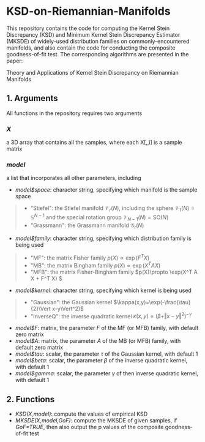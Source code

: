 # KSD-on-Riemannian-Manifolds

This repository contains the code for computing the Kernel Stein Discrepancy (KSD) and Minimum Kernel Stein Discrepancy Estimator (MKSDE) of widely-used distribution families on commonly-encountered manifolds, and also contain the code for conducting the composite goodness-of-fit test. The corresponding algorithms are presented in the paper:

Theory and Applications of Kernel Stein Discrepancy on Riemannian Manifolds

## 1. Arguments

All functions in the repository requires two arguments

### _X_
a 3D array that contains all the samples, where each X[,,i] is a sample matrix

### _model_
a list that incorporates all other parameters, including
- _model$space_: character string, specifying which manifold is the sample space
> - "Stiefel": the Stiefel manifold $\mathcal{V}_ r(N)$, including the sphere $\mathcal{V}_ 1(N)=\mathbb{S}^{N-1}$ and the special rotation group $\mathcal{V}_ {N-1}(N)=\text{SO}(N)$
> - "Grassmann": the Grassmann manifold $\mathcal{G}_ r(N)$

- _model$family_: character string, specifying which distribution family is being used
> - "MF": the matrix Fisher family $p(X)\propto\exp(F^T X)$
> - "MB": the matrix Bingham family $p(X)\propto\exp(X^T A X)$
> - "MFB": the matrix Fisher-Bingham family $p(X)\propto \exp(X^T A X + F^T X) $
  
- _model$kernel_: character string, specifying which kernel is being used
> - "Gaussian": the Gaussian kernel $\kappa(x,y)=\exp(-\frac{\tau}{2}\Vert x-y\Vert^2)$
> - "InverseQ": the inverse quadratic kernel $\kappa(x,y)= (\beta+\Vert x-y\Vert^2)^{-\gamma}$

- _model$F_: matrix, the parameter $F$ of the MF (or MFB) family, with default zero matrix
- _model$A_: matrix, the parameter $A$ of the MB (or MFB) family, with default zero matrix
- _model$tau_: scalar, the parameter $\tau$ of the Gaussian kernel, with default $1$
- _model$beta_: scalar, the parameter $\beta$ of the inverse quadratic kernel, with default $1$
- _model$gamma_: scalar, the parameter $\gamma$ of then inverse quadratic kernel, with default $1$


## 2. Functions

- _KSD(X,model)_: compute the values of empirical KSD
- _MKSDE(X,model,GoF)_: compute the MKSDE of given samples, if _GoF=TRUE_, then also output the p values of the composite goodness-of-fit test

